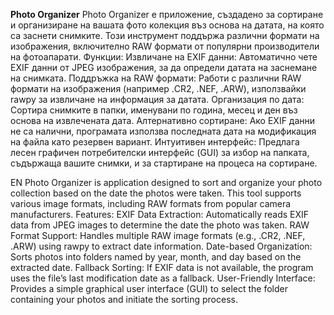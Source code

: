 **Photo Organizer**
Photo Organizer е приложение, създадено за сортиране и организиране на вашата фото колекция въз основа на датата, на която са заснети снимките. Този инструмент поддържа различни формати на изображения, включително RAW формати от популярни производители на фотоапарати.
Функции:
Извличане на EXIF данни: Автоматично чете EXIF данни от JPEG изображения, за да определи датата на заснемане на снимката.
Поддръжка на RAW формати: Работи с различни RAW формати на изображения (например .CR2, .NEF, .ARW), използвайки rawpy за извличане на информация за датата.
Организация по дата: Сортира снимките в папки, именувани по година, месец и ден въз основа на извлечената дата.
Алтернативно сортиране: Ако EXIF данни не са налични, програмата използва последната дата на модификация на файла като резервен вариант.
Интуитивен интерфейс: Предлага лесен графичен потребителски интерфейс (GUI) за избор на папката, съдържаща вашите снимки, и за стартиране на процеса на сортиране.

EN
Photo Organizer is application designed to sort and organize your photo collection based on the date the photos were taken. This tool supports various image formats, including RAW formats from popular camera manufacturers.
Features:
EXIF Data Extraction: Automatically reads EXIF data from JPEG images to determine the date the photo was taken.
RAW Format Support: Handles multiple RAW image formats (e.g., .CR2, .NEF, .ARW) using rawpy to extract date information.
Date-based Organization: Sorts photos into folders named by year, month, and day based on the extracted date.
Fallback Sorting: If EXIF data is not available, the program uses the file’s last modification date as a fallback.
User-Friendly Interface: Provides a simple graphical user interface (GUI) to select the folder containing your photos and initiate the sorting process.
